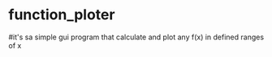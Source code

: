 # function_ploter
#it's sa simple gui program that calculate and plot any f(x) in defined ranges of x
